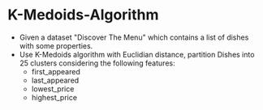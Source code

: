 # K-Medoids-Algorithm
- Given a dataset "Discover The Menu" which contains a list of dishes with some properties.
- Use K-Medoids algorithm with Euclidian distance, partition Dishes into 25 clusters considering the following features:
  - first_appeared
  - last_appeared
  - lowest_price
  - highest_price
